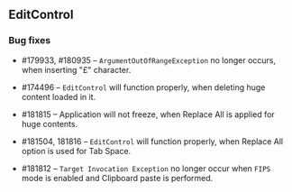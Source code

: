## EditControl

### Bug fixes

* \#179933, #180935 – `ArgumentOutOfRangeException` no longer occurs, when inserting "£" character.

* \#174496 –  `EditControl` will function properly, when deleting huge content loaded in it. 

* \#181815 –  Application will not freeze, when Replace All is applied for huge contents.

* \#181504, 181816 –  `EditControl` will function properly, when Replace All option is used for Tab Space.

* \#181812 – `Target Invocation Exception` no longer occur when `FIPS` mode is enabled and Clipboard paste is performed. 